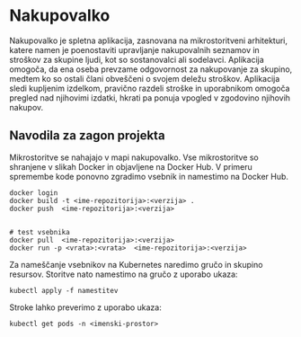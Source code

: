 # Nakupovalko

Nakupovalko je spletna aplikacija, zasnovana na mikrostoritveni arhitekturi, katere namen je poenostaviti upravljanje nakupovalnih seznamov in stroškov za skupine ljudi, kot so sostanovalci ali sodelavci. Aplikacija omogoča, da ena oseba prevzame odgovornost za nakupovanje za skupino, medtem ko so ostali člani obveščeni o svojem deležu stroškov. Aplikacija sledi kupljenim izdelkom, pravično razdeli stroške in uporabnikom omogoča pregled nad njihovimi izdatki, hkrati pa ponuja vpogled v zgodovino njihovih nakupov.

## Navodila za zagon projekta

Mikrostoritve se nahajajo v mapi nakupovalko.
Vse mikrostoritve so shranjene v slikah Docker in objavljene na Docker Hub.  V primeru spremembe kode ponovno zgradimo vsebnik in namestimo na Docker Hub.
```
docker login
docker build -t <ime-repozitorija>:<verzija> .
docker push  <ime-repozitorija>:<verzija>


# test vsebnika
docker pull  <ime-repozitorija>:<verzija>
docker run -p <vrata>:<vrata>  <ime-repozitorija>:<verzija>
```

Za nameščanje vsebnikov na Kubernetes naredimo gručo in skupino resursov. Storitve nato namestimo na gručo z uporabo ukaza:
```
kubectl apply -f namestitev
```

Stroke lahko preverimo z uporabo ukaza:
```
kubectl get pods -n <imenski-prostor>
```
